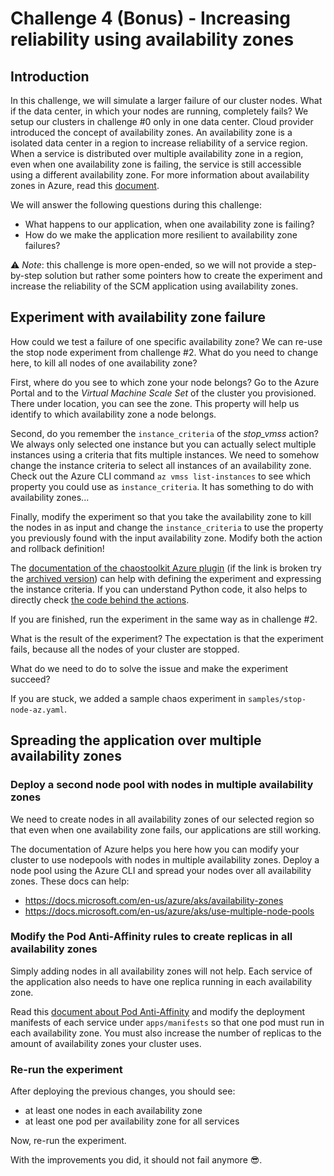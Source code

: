 # Challenge 4 (Bonus) - Increasing reliability using availability zones

## Introduction 

In this challenge, we will simulate a larger failure of our cluster nodes. What if the data center, in which your nodes are running, completely fails? We setup our clusters in challenge #0 only in one data center. Cloud provider introduced the concept of availability zones. An availability zone is a isolated data center in a region to increase reliability of a service region. When a service is distributed over multiple availability zone in a region, even when one availability zone is failing, the service is still accessible using a different availability zone. For more information about availability zones in Azure, read this [document](https://docs.microsoft.com/en-us/azure/availability-zones/az-overview).

We will answer the following questions during this challenge:
- What happens to our application, when one availability zone is failing? 
- How do we make the application more resilient to availability zone failures?

:warning: *Note*: this challenge is more open-ended, so we will not provide a step-by-step solution but rather some pointers how to create the experiment and increase the reliability of the SCM application using availability zones.


## Experiment with availability zone failure

How could we test a failure of one specific availability zone? We can re-use the stop node experiment from challenge #2. What do you need to change here, to kill all nodes of one availability zone?

First, where do you see to which zone your node belongs? Go to the Azure Portal and to the *Virtual Machine Scale Set* of the cluster you provisioned. There under location, you can see the zone.
This property will help us identify to which availability zone a node belongs. 

Second, do you remember the `instance_criteria` of the *stop_vmss* action? We always only selected one instance but you can actually select multiple instances using a criteria that fits multiple instances. We need to somehow change the instance criteria to select all instances of an availability zone. Check out the Azure CLI command `az vmss list-instances` to see which property you could use as `instance_criteria`. It has something to do with availability zones... 

Finally, modify the experiment so that you take the availability zone to kill the nodes in as input and change the `instance_criteria` to use the property you previously found with the input availability zone. Modify both the action and rollback definition! 

The [documentation of the chaostoolkit Azure plugin](https://docs.chaostoolkit.org/drivers/azure/) (if the link is broken try the [archived version](https://web.archive.org/web/20201202114252/https://docs.chaostoolkit.org/drivers/azure/)) can help with defining the experiment and expressing the instance criteria. If you can understand Python code, it also helps to directly check [the code behind the actions](https://github.com/chaostoolkit-incubator/chaostoolkit-azure/blob/master/chaosazure/vmss/actions.py).

If you are finished, run the experiment in the same way as in challenge #2.

What is the result of the experiment? 
The expectation is that the experiment fails, because all the nodes of your cluster are stopped.

What do we need to do to solve the issue and make the experiment succeed?

If you are stuck, we added a sample chaos experiment in `samples/stop-node-az.yaml`.
## Spreading the application over multiple availability zones

### Deploy a second node pool with nodes in multiple availability zones

We need to create nodes in all availability zones of our selected region so that even when one availability zone fails, our applications are still working.

The documentation of Azure helps you here how you can modify your cluster to use nodepools with nodes in multiple availability zones. 
Deploy a node pool using the Azure CLI and spread your nodes over all availability zones. 
These docs can help:
- https://docs.microsoft.com/en-us/azure/aks/availability-zones
- https://docs.microsoft.com/en-us/azure/aks/use-multiple-node-pools

### Modify the Pod Anti-Affinity rules to create replicas in all availability zones

Simply adding nodes in all availability zones will not help. Each service of the application also needs to have one replica running in each availability zone. 

Read this [document about Pod Anti-Affinity](https://kubernetes.io/docs/concepts/scheduling-eviction/assign-pod-node/#inter-pod-affinity-and-anti-affinity) and modify the deployment manifests of each service under `apps/manifests` so that one pod must run in each availability zone. You must also increase the number of replicas to the amount of availability zones your cluster uses.

### Re-run the experiment

After deploying the previous changes, you should see:
- at least one nodes in each availability zone
- at least one pod per availability zone for all services

Now, re-run the experiment. 

With the improvements you did, it should not fail anymore :sunglasses:.